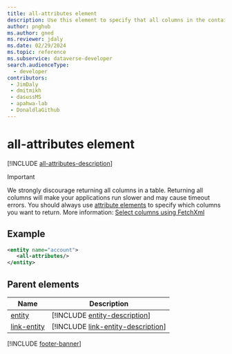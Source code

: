 ```yaml
---
title: all-attributes element
description: Use this element to specify that all columns in the containing entity or link-entity element should be returned.
author: pnghub
ms.author: gned
ms.reviewer: jdaly
ms.date: 02/29/2024
ms.topic: reference
ms.subservice: dataverse-developer
search.audienceType: 
  - developer
contributors:
 - JimDaly
 - dmitmikh
 - dasussMS
 - apahwa-lab
 - DonaldlaGithub
---
```

# all-attributes element

[!INCLUDE [all-attributes-description](includes/all-attributes-description.md)]

> [!IMPORTANT]
> We strongly discourage returning all columns in a table. Returning all columns will make your applications run slower and may cause timeout errors. You should always use [attribute elements](attribute.md) to specify which columns you want to return. More information: [Select columns using FetchXml](../select-columns.md)

## Example

```xml
<entity name="account">
   <all-attributes/>
</entity>
```

## Parent elements

|Name|Description|
|---------|---------|
|[entity](entity.md)|[!INCLUDE [entity-description](includes/entity-description.md)]|
|[link-entity](link-entity.md)|[!INCLUDE [link-entity-description](includes/link-entity-description.md)]|

[!INCLUDE [footer-banner](../../../../includes/footer-banner.md)]
